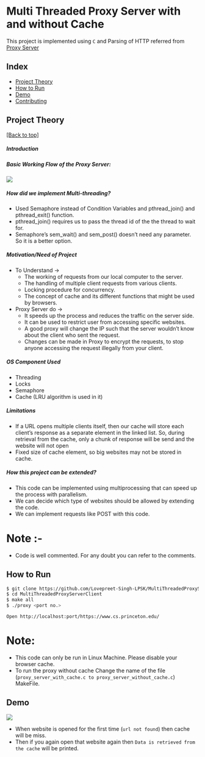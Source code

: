 <h1>Multi Threaded Proxy Server with and without Cache</h1>

This project is implemented using `C` and Parsing of HTTP referred from <a href = "https://github.com/vaibhavnaagar/proxy-server"> Proxy Server </a>


## Index

- [Project Theory](https://github.com/Lovepreet-Singh-LPSK/MultiThreadedProxyServerClient#project-theory)
- [How to Run](https://github.com/Lovepreet-Singh-LPSK/MultiThreadedProxyServerClient#How-to-Run)
- [Demo](https://github.com/Lovepreet-Singh-LPSK/MultiThreadedProxyServerClient#Demo)
- [Contributing](https://github.com/Lovepreet-Singh-LPSK/MultiThreadedProxyServerClient#contributing)

## Project Theory

[[Back to top]](https://github.com/Lovepreet-Singh-LPSK/MultiThreadedProxyServerClient#index)

##### Introduction

##### Basic Working Flow of the Proxy Server:
![](https://github.com/Lovepreet-Singh-LPSK/MultiThreadedProxyServerClient/blob/main/pics/UML.JPG)

##### How did we implement Multi-threading?
- Used Semaphore instead of Condition Variables and pthread_join() and pthread_exit() function. 
- pthread_join() requires us to pass the thread id of the the thread to wait for. 
- Semaphore’s sem_wait() and sem_post() doesn’t need any parameter. So it is a better option. 


##### Motivation/Need of Project
- To Understand → 
  - The working of requests from our local computer to the server.
  - The handling of multiple client requests from various clients.
  - Locking procedure for concurrency.
  - The concept of cache and its different functions that might be used by browsers.
- Proxy Server do → 
  - It speeds up the process and reduces the traffic on the server side.
  - It can be used to restrict user from accessing specific websites.
  - A good proxy will change the IP such that the server wouldn’t know about the client who sent the request.
  - Changes can be made in Proxy to encrypt the requests, to stop anyone accessing the request illegally from your client.
 
##### OS Component Used ​
- Threading
- Locks 
- Semaphore
- Cache (LRU algorithm is used in it)

##### Limitations ​
- If a URL opens multiple clients itself, then our cache will store each client’s response as a separate element in the linked list. So, during retrieval from the cache, only a chunk of response will be send and the website will not open
- Fixed size of cache element, so big websites may not be stored in cache. 

##### How this project can be extended? ​
- This code can be implemented using multiprocessing that can speed up the process with parallelism.
- We can decide which type of websites should be allowed by extending the code.
- We can implement requests like POST with this code.


# Note :-
- Code is well commented. For any doubt you can refer to the comments.


## How to Run

```bash
$ git clone https://github.com/Lovepreet-Singh-LPSK/MultiThreadedProxyServerClient.git
$ cd MultiThreadedProxyServerClient
$ make all
$ ./proxy <port no.>
```
`Open http://localhost:port/https://www.cs.princeton.edu/`

# Note:
- This code can only be run in Linux Machine. Please disable your browser cache.
- To run the proxy without cache Change the name of the file (`proxy_server_with_cache.c to proxy_server_without_cache.c`) MakeFile.

## Demo
![](https://github.com/Lovepreet-Singh-LPSK/MultiThreadedProxyServerClient/blob/main/pics/cache.png)
- When website is opened for the first time (`url not found`) then cache will be miss.
- Then if you again open that website again then `Data is retrieved from the cache` will be printed.


